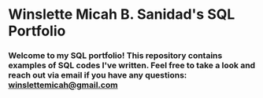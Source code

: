 # Winslette Micah B. Sanidad's SQL Portfolio

### Welcome to my SQL portfolio! This repository contains examples of SQL codes I've written. Feel free to take a look and reach out via email if you have any questions: winslettemicah@gmail.com
